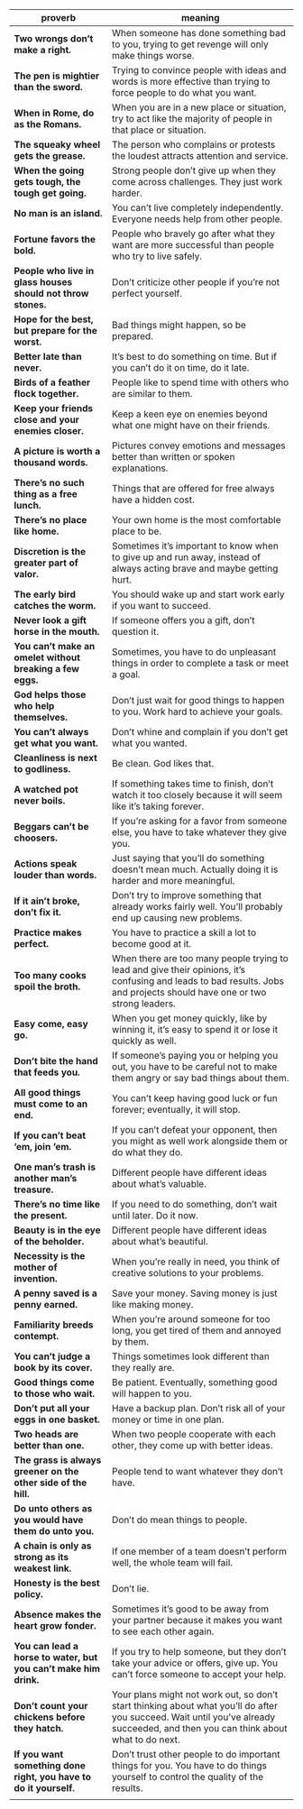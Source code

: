 | proverb                                                      | meaning                                                      |
| ------------------------------------------------------------ | ------------------------------------------------------------ |
| **Two wrongs don’t make a right.**                           | When someone has done something bad to you, trying to get revenge will only make things worse. |
| **The pen is mightier than the sword.**                      | Trying to convince people with ideas and words is more effective than trying to force people to do what you want. |
| **When in Rome, do as the Romans.**                          | When you are in a new place or situation, try to act like the majority of people in that place or situation. |
| **The squeaky wheel gets the grease.**                       | The person who complains or protests the loudest attracts attention and service. |
| **When the going gets tough, the tough get going.**          | Strong people don’t give up when they come across challenges. They just work harder. |
| **No man is an island.**                                     | You can’t live completely independently. Everyone needs help from other people. |
| **Fortune favors the bold.**                                 | People who bravely go after what they want are more successful than people who try to live safely. |
| **People who live in glass houses should not throw stones.** | Don’t criticize other people if you’re not perfect yourself. |
| **Hope for the best, but prepare for the worst.**            | Bad things might happen, so be prepared.                     |
| **Better late than never.**                                  | It’s best to do something on time. But if you can’t do it on time, do it late. |
| **Birds of a feather flock together.**                       | People like to spend time with others who are similar to them. |
| **Keep your friends close and your enemies closer.**         | Keep a keen eye on enemies beyond what one might have on their friends. |
| **A picture is worth a thousand words.**                     | Pictures convey emotions and messages better than written or spoken explanations. |
| **There’s no such thing as a free lunch.**                   | Things that are offered for free always have a hidden cost.  |
| **There’s no place like home.**                              | Your own home is the most comfortable place to be.           |
| **Discretion is the greater part of valor.**                 | Sometimes it’s important to know when to give up and run away, instead of always acting brave and maybe getting hurt. |
| **The early bird catches the worm.**                         | You should wake up and start work early if you want to succeed. |
| **Never look a gift horse in the mouth.**                    | If someone offers you a gift, don’t question it.             |
| **You can’t make an omelet without breaking a few eggs.**    | Sometimes, you have to do unpleasant things in order to complete a task or meet a goal. |
| **God helps those who help themselves.**                     | Don’t just wait for good things to happen to you. Work hard to achieve your goals. |
| **You can’t always get what you want.**                      | Don’t whine and complain if you don’t get what you wanted.   |
| **Cleanliness is next to godliness.**                        | Be clean. God likes that.                                    |
| **A watched pot never boils.**                               | If something takes time to finish, don’t watch it too closely because it will seem like it’s taking forever. |
| **Beggars can’t be choosers.**                               | If you’re asking for a favor from someone else, you have to take whatever they give you. |
| **Actions speak louder than words.**                         | Just saying that you’ll do something doesn’t mean much. Actually doing it is harder and more meaningful. |
| **If it ain’t broke, don’t fix it.**                         | Don’t try to improve something that already works fairly well. You’ll probably end up causing new problems. |
| **Practice makes perfect.**                                  | You have to practice a skill a lot to become good at it.     |
| **Too many cooks spoil the broth.**                          | When there are too many people trying to lead and give their opinions, it’s confusing and leads to bad results. Jobs and projects should have one or two strong leaders. |
| **Easy come, easy go.**                                      | When you get money quickly, like by winning it, it’s easy to spend it or lose it quickly as well. |
| **Don’t bite the hand that feeds you.**                      | If someone’s paying you or helping you out, you have to be careful not to make them angry or say bad things about them. |
| **All good things must come to an end.**                     | You can’t keep having good luck or fun forever; eventually, it will stop. |
| **If you can’t beat ’em, join ’em.**                         | If you can’t defeat your opponent, then you might as well work alongside them or do what they do. |
| **One man’s trash is another man’s treasure.**               | Different people have different ideas about what’s valuable. |
| **There’s no time like the present.**                        | If you need to do something, don’t wait until later. Do it now. |
| **Beauty is in the eye of the beholder.**                    | Different people have different ideas about what’s beautiful. |
| **Necessity is the mother of invention.**                    | When you’re really in need, you think of creative solutions to your problems. |
| **A penny saved is a penny earned.**                         | Save your money. Saving money is just like making money.     |
| **Familiarity breeds contempt.**                             | When you’re around someone for too long, you get tired of them and annoyed by them. |
| **You can’t judge a book by its cover.**                     | Things sometimes look different than they really are.        |
| **Good things come to those who wait.**                      | Be patient. Eventually, something good will happen to you.   |
| **Don’t put all your eggs in one basket.**                   | Have a backup plan. Don’t risk all of your money or time in one plan. |
| **Two heads are better than one.**                           | When two people cooperate with each other, they come up with better ideas. |
| **The grass is always greener on the other side of the hill.** | People tend to want whatever they don’t have.                |
| **Do unto others as you would have them do unto you.**       | Don’t do mean things to people.                              |
| **A chain is only as strong as its weakest link.**           | If one member of a team doesn’t perform well, the whole team will fail. |
| **Honesty is the best policy.**                              | Don’t lie.                                                   |
| **Absence makes the heart grow fonder.**                     | Sometimes it’s good to be away from your partner because it makes you want to see each other again. |
| **You can lead a horse to water, but you can’t make him drink.** | If you try to help someone, but they don’t take your advice or offers, give up. You can’t force someone to accept your help. |
| **Don’t count your chickens before they hatch.**             | Your plans might not work out, so don’t start thinking about what you’ll do after you succeed. Wait until you’ve already succeeded, and then you can think about what to do next. |
| **If you want something done right, you have to do it yourself.** | Don’t trust other people to do important things for you. You have to do things yourself to control the quality of the results. |
|                                                              |                                                              |